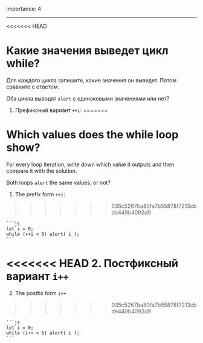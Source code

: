 importance: 4

---

<<<<<<< HEAD
# Какие значения выведет цикл while?

Для каждого цикла запишите, какие значения он выведет. Потом сравните с ответом.

Оба цикла выводят `alert` с одинаковыми значениями или нет?

1. Префиксный вариант `++i`:
=======
# Which values does the while loop show?

For every loop iteration, write down which value it outputs and then compare it with the solution.

Both loops `alert` the same values, or not?

1. The prefix form `++i`:
>>>>>>> 035c5267ba80fa7b55878f7213cbde449b4092d9

    ```js
    let i = 0;
    while (++i < 5) alert( i );
    ```
<<<<<<< HEAD
2. Постфиксный вариант `i++`
=======
2. The postfix form `i++`
>>>>>>> 035c5267ba80fa7b55878f7213cbde449b4092d9

    ```js
    let i = 0;
    while (i++ < 5) alert( i );
    ```
